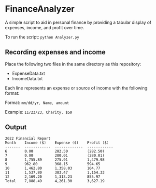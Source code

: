 # FinanceAnalyzer

A simple script to aid in personal finance by providing a tabular display of expenses, income, and profit over time.

To run the script:
`python Analyzer.py`

## Recording expenses and income

Place the following two files in the same directory as this repository:

- ExpenseData.txt
- IncomeData.txt

Each line represents an expense or source of income with the following format:

Format:
`mm/dd/yr, Name, amount`

Example:
`11/23/23, Charity, $50`

## Output

```
2022 Financial Report
Month    Income ($)    Expense ($)    Profit ($)
-------  ------------  -------------  ------------
6        0.00          282.50         (282.50)
7        0.00          280.01         (280.01)
8        1,755.89      275.91         1,479.98
9        962.80        368.15         594.65
10       1,462.80      1,358.03       104.77
11       1,537.80      383.47         1,154.33
12       2,169.20      1,313.23       855.97
Total    7,888.49      4,261.30       3,627.19
```
